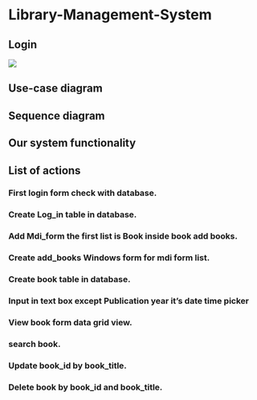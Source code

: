 # Library-Management-System
## Login
![](./imagw.png) 

## Use-case diagram
## Sequence diagram
## Our system functionality
## List of actions
### First login form check with database.
### Create Log_in table in database.
###
### Add Mdi_form the first list is Book inside book add books. 
### Create add_books Windows form for mdi form list.
### Create book table in database.
### Input in text box except Publication year it’s date time picker
### View book form data grid view.
###
### search book.
### Update book_id by book_title. 
### Delete book by book_id and book_title.
###
